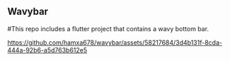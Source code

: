 ## Wavybar
#This repo includes a flutter project that contains a wavy bottom bar.

https://github.com/hamxa678/wavybar/assets/58217684/3d4b131f-8cda-444a-92b6-a5d763b612e5


